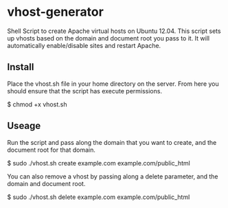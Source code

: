 vhost-generator
===============

Shell Script to create Apache virtual hosts on Ubuntu 12.04. This script sets up vhosts based on the domain and document root you pass to it. It will automatically enable/disable sites and restart Apache. 

## Install ##

Place the vhost.sh file in your home directory on the server. From here you should ensure that the script has execute permissions.

  $ chmod +x vhost.sh

## Useage ##

Run the script and pass along the domain that you want to create, and the document root for that domain.

  $ sudo ./vhost.sh create example.com example.com/public_html

You can also remove a vhost by passing along a delete parameter, and the domain and document root.

  $ sudo ./vhost.sh delete example.com example.com/public_html
